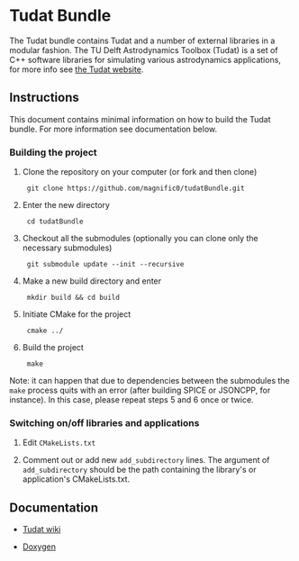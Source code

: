 # Tudat Bundle
The Tudat bundle contains Tudat and a number of external libraries in a modular fashion. The TU Delft Astrodynamics Toolbox (Tudat) is a set of C++ software libraries for simulating various astrodynamics applications, for more info see [the Tudat website](http://tudat.tudelft.nl).

## Instructions
This document contains minimal information on how to build the Tudat bundle. For more information see documentation below.

### Building the project

1. Clone the repository on your computer (or fork and then clone)

        git clone https://github.com/magnific0/tudatBundle.git

2. Enter the new directory

        cd tudatBundle

3. Checkout all the submodules (optionally you can clone only the necessary submodules)

        git submodule update --init --recursive

4. Make a new build directory and enter

        mkdir build && cd build

5. Initiate CMake for the project

        cmake ../

6. Build the project

        make

Note: it can happen that due to dependencies between the submodules the ```make``` process quits with an error (after building SPICE or JSONCPP, for instance). In this case, please repeat steps 5 and 6 once or twice.

### Switching on/off libraries and applications

1. Edit ```CMakeLists.txt```

2. Comment out or add new ```add_subdirectory``` lines. The argument of ```add_subdirectory``` should be the path containing the library's or application's CMakeLists.txt.

## Documentation

* [Tudat wiki](http://tudat.tudelft.nl/projcets/tudat/wiki)

* [Doxygen](http://tudat.tudelft.nl/Doxygen/Tudat/docs/index.html)
